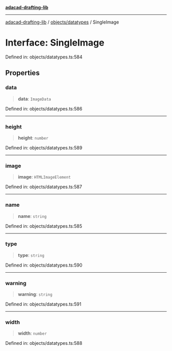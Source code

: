 [**adacad-drafting-lib**](../../../README.md)

***

[adacad-drafting-lib](../../../modules.md) / [objects/datatypes](../README.md) / SingleImage

# Interface: SingleImage

Defined in: objects/datatypes.ts:584

## Properties

### data

> **data**: `ImageData`

Defined in: objects/datatypes.ts:586

***

### height

> **height**: `number`

Defined in: objects/datatypes.ts:589

***

### image

> **image**: `HTMLImageElement`

Defined in: objects/datatypes.ts:587

***

### name

> **name**: `string`

Defined in: objects/datatypes.ts:585

***

### type

> **type**: `string`

Defined in: objects/datatypes.ts:590

***

### warning

> **warning**: `string`

Defined in: objects/datatypes.ts:591

***

### width

> **width**: `number`

Defined in: objects/datatypes.ts:588
